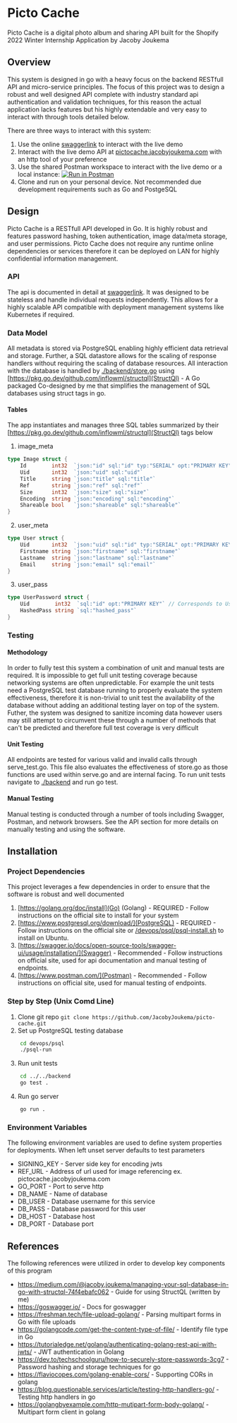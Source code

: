 # Picto Cache
Picto Cache is a digital photo album and sharing API built for the Shopify 2022 Winter Internship Application by Jacoby Joukema

## Overview
This system is designed in go with a heavy focus on the backend RESTfull API and micro-service principles. The focus of this project was to design a robust and well designed API complete with industry standard api authentication and validation techniques, for this reason the actual application lacks features but his highly extendable and very easy to interact with through tools detailed below.

There are three ways to interact with this system:

1. Use the online [swaggerlink](SwaggerDocs) to interact with the live demo
2. Interact with the live demo API at [pictocache.jacobyjoukema.com](pictocache.jacobyjoukema.com) with an http tool of your preference
3. Use the shared Postman workspace to interact with the live demo or a local instance: [![Run in Postman](https://run.pstmn.io/button.svg)](https://app.getpostman.com/run-collection/9043989-40ff35a4-5f77-47d8-a108-992eff445614?action=collection%2Ffork&collection-url=entityId%3D9043989-40ff35a4-5f77-47d8-a108-992eff445614%26entityType%3Dcollection)
4. Clone and run on your personal device. Not recommended due development requirements such as Go and PostgeSQL

## Design
Picto Cache is a RESTfull API developed in Go. It is highly robust and features password hashing, token authentication, image data/meta storage, and user permissions. Picto Cache does not require any runtime online dependencies or services therefore it can be deployed on LAN for highly confidential information management.

### API
The api is documented in detail at [swaggerlink](SwaggerDocs). It was designed to be stateless and handle individual requests independently. This allows for a highly scalable API compatible with deployment management systems like Kubernetes if required.

### Data Model
All metadata is stored via PostgreSQL enabling highly efficient data retrieval and storage. Further, a SQL datastore allows for the scaling of response handlers without requiring the scaling of database resources. All interaction with the database is handled by [./backend/store.go](backend/store.go) using [https://pkg.go.dev/github.com/inflowml/structql](StructQl) - A Go packaged Co-designed by me that simplifies the management of SQL databases using struct tags in go.

#### Tables
The app instantiates and manages three SQL tables summarized by their [https://pkg.go.dev/github.com/inflowml/structql](StructQl) tags below

1. image_meta
```go
type Image struct {
	Id        int32  `json:"id" sql:"id" typ:"SERIAL" opt:"PRIMARY KEY"`
	Uid       int32  `json:"uid" sql:"uid"`
	Title     string `json:"title" sql:"title"`
	Ref       string `json:"ref" sql:"ref"`
	Size      int32  `json:"size" sql:"size"`
	Encoding  string `json:"encoding" sql:"encoding"`
	Shareable bool   `json:"shareable" sql:"shareable"`
}
```
2. user_meta
```go
type User struct {
	Uid       int32  `json:"uid" sql:"id" typ:"SERIAL" opt:"PRIMARY KEY"`
	Firstname string `json:"firstname" sql:"firstname"`
	Lastname  string `json:"lastname" sql:"lastname"`
	Email     string `json:"email" sql:"email"`
}
```
3. user_pass
```go
type UserPassword struct {
	Uid        int32  `sql:"id" opt:"PRIMARY KEY"` // Corresponds to User Uid
	HashedPass string `sql:"hashed_pass"`
}
```

### Testing

#### Methodology
In order to fully test this system a combination of unit and manual tests are required. It is impossible to get full unit testing coverage because networking systems are often unpredictable. For example the unit tests need a PostgreSQL test database running to properly evaluate the system effectiveness, therefore it is non-trivial to unit test the availability of the database without adding an additional testing layer on top of the system. Futher, the system was designed to sanitize incoming data however users may still attempt to circumvent these through a number of methods that can't be predicted and therefore full test coverage is very difficult

#### Unit Testing
All endpoints are tested for various valid and invalid calls through serve_test.go. This file also evaluates the effectiveness of store.go as those functions are used within serve.go and are internal facing. To run unit tests navigate to [./backend](/backend) and run go test.

#### Manual Testing
Manual testing is conducted through a number of tools including Swagger, Postman, and network browsers. See the API section for more details on manually testing and using the software.

## Installation

### Project Dependencies
This project leverages a few dependencies in order to ensure that the software is robust and well documented

1. [https://golang.org/doc/install](Go) (Golang) - REQUIRED - Follow instructions on the official site to install for your system
2. [https://www.postgresql.org/download/](PostgreSQL) - REQUIRED - Follow instructions on the official site or [/devops/psql/psql-install.sh](/devops/psql/psql-install.sh) to install on Ubuntu.
3. [https://swagger.io/docs/open-source-tools/swagger-ui/usage/installation/](Swagger) - Recommended - Follow instructions on official site, used for api documentation and manual testing of endpoints.
4. [https://www.postman.com/](Postman) - Recommended - Follow instructions on official site, used for manual testing of endpoints.

### Step by Step (Unix Comd Line)
1. Clone git repo `git clone https://github.com/JacobyJoukema/picto-cache.git`
2. Set up PostgreSQL testing database
```bash
    cd devops/psql
    ./psql-run
```
3. Run unit tests
```bash
    cd ../../backend
    go test .
```
4. Run go server
```bash
    go run .
```

### Environment Variables
The following environment variables are used to define system properties for deployments. When left unset server defaults to test parameters
- SIGNING_KEY - Server side key for encoding jwts
- REF_URL - Address of url used for image referencing ex. pictocache.jacobyjoukema.com
- GO_PORT - Port to serve http
- DB_NAME - Name of database
- DB_USER - Database username for this service
- DB_PASS - Database password for this user
- DB_HOST - Database host
- DB_PORT - Database port

## References
The following references were utilized in order to develop key components of this program

- https://medium.com/@jacoby.joukema/managing-your-sql-database-in-go-with-structql-74f4ebafc062 - Guide for using StructQL (written by me)
- https://goswagger.io/ - Docs for goswagger
- https://freshman.tech/file-upload-golang/ - Parsing multipart forms in Go with file uploads
- https://golangcode.com/get-the-content-type-of-file/ - Identify file type in Go
- https://tutorialedge.net/golang/authenticating-golang-rest-api-with-jwts/ - JWT authentication in Golang
- https://dev.to/techschoolguru/how-to-securely-store-passwords-3cg7 - Password hashing and storage techniques for go
- https://flaviocopes.com/golang-enable-cors/ - Supporting CORs in golang
- https://blog.questionable.services/article/testing-http-handlers-go/ - Testing http handlers in go
- https://golangbyexample.com/http-mutipart-form-body-golang/ - Multipart form client in golang


